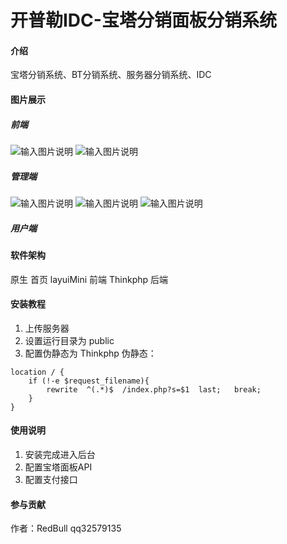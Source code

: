 # 开普勒IDC-宝塔分销面板分销系统

#### 介绍
宝塔分销系统、BT分销系统、服务器分销系统、IDC

#### 图片展示

##### 前端

![输入图片说明](https://images.gitee.com/uploads/images/2021/1122/150931_ccf8d943_4920524.png "屏幕截图.png")
![输入图片说明](https://images.gitee.com/uploads/images/2021/1122/151003_1dbf903d_4920524.png "屏幕截图.png")


##### 管理端

![输入图片说明](https://images.gitee.com/uploads/images/2021/1122/151048_57bf859a_4920524.png "屏幕截图.png")
![输入图片说明](https://images.gitee.com/uploads/images/2021/1122/151124_7bd8c0c0_4920524.png "屏幕截图.png")
![输入图片说明](https://images.gitee.com/uploads/images/2021/1122/151141_410d9878_4920524.png "屏幕截图.png")

##### 用户端



#### 软件架构
原生       首页
layuiMini  前端
Thinkphp   后端


#### 安装教程

1.  上传服务器
2.  设置运行目录为 public
3.  配置伪静态为 Thinkphp
伪静态：
```
location / {
	if (!-e $request_filename){
		rewrite  ^(.*)$  /index.php?s=$1  last;   break;
	}
}
```


#### 使用说明

1.  安装完成进入后台
2.  配置宝塔面板API
3.  配置支付接口

#### 参与贡献

作者：RedBull qq32579135

